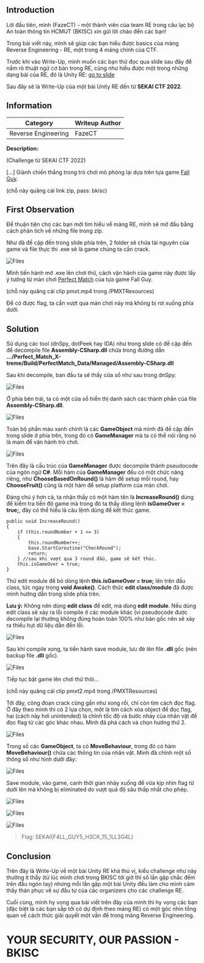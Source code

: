 ## Introduction

Lời đầu tiên, mình (FazeCT) - một thành viên của team RE trong câu lạc bộ An toàn thông tin HCMUT (BKISC) xin gửi lời chào đến các bạn!

Trong bài viết này, mình sẽ giúp các bạn hiểu được basics của mảng Reverse Engineering - RE, một trong 4 mảng chính của CTF.

Trước khi vào Write-Up, mình muốn các bạn thử đọc qua slide sau đây để nắm rõ thuật ngữ cơ bản trong RE, cũng như hiểu được một trong những dạng bài của RE, đó là Unity RE: [go to slide](https://docs.google.com/presentation/d/10Z2u5gLyN5w5rhyMwWNFmZaDFL8Nbbjfsqf0z8HDsUc/edit?usp=sharing)

Sau đây sẽ là Write-Up của một bài Unity RE đến từ **SEKAI CTF 2022**.

## Information
**Category** | **Writeup Author**
--- | ---
Reverse Engineering | FazeCT

**Description:** 

(Challenge từ SEKAI CTF 2022)

[...] Giành chiến thắng trong trò chơi mô phỏng lại dựa trên tựa game [Fall Guy](https://vi.wikipedia.org/wiki/Fall_Guys).

(chỗ này quăng cái link zip, pass: bkisc)

## First Observation

Để thuận tiện cho các bạn mới tìm hiểu về mảng RE, mình sẽ mở đầu bằng cách phân tích về những file trong zip.

Như đã đề cập đến trong slide phía trên, 2 folder sẽ chứa tài nguyên của game và file thực thi .exe sẽ là game chúng ta cần crack.

![Files](PMXTResources/files.png)

Mình tiến hành mở .exe lên chơi thử, cách vận hành của game này được lấy ý tưởng từ màn chơi [Perfect Match](https://fallguysultimateknockout.fandom.com/wiki/Perfect_Match) của tựa game Fall Guy.

(chỗ này quăng cái clip pmxt.mp4 trong /PMXTResources)

Để có được flag, ta cần vượt qua màn chơi này mà không bị rơi xuống phía dưới.

## Solution

Sử dụng các tool (dnSpy, dotPeek hay IDA) như trong slide có đề cập đến để decompile file **Assembly-CSharp.dll** chứa trong đường dẫn **.../Perfect_Match_X-treme/Build/PerfectMatch_Data/Managed/Assembly-CSharp.dll**

Sau khi decompile, ban đầu ta sẽ thấy cửa sổ như sau trong dnSpy:

![Files](PMXTResources/dnspy1.png)

Ở phía bên trái, ta có một cửa sổ hiển thị danh sách các thành phần của file **Assembly-CSharp.dll**.

![Files](PMXTResources/dnspy2.png)

Toàn bộ phần màu xanh chính là các **GameObject** mà mình đã đề cập đến trong slide ở phía trên, trong đó có **GameManager** mà ta có thể nói rằng nó là main để vận hành trò chơi.

![Files](PMXTResources/dnspy3.png)

Trên đây là cấu trúc của **GameManager** được decompile thành pseudocode của ngôn ngữ **C#**. Mỗi hàm của **GameManager** đều có một chức năng riêng, như 
**ChooseBasedOnRound()** là hàm để setup mỗi round, hay **ChooseFruit()** cũng là một hàm để setup platform của màn chơi. 

Đáng chú ý hơn cả, ta nhận thấy có một hàm tên là **IncreaseRound()** dùng để kiểm tra tiến độ game mà trong đó ta thấy dòng lệnh **isGameOver = true;**, đây có thể hiểu là câu lệnh dùng để kết thúc game.

```
public void IncreaseRound()
{
	if (this.roundNumber + 1 <= 3)
	{
		this.roundNumber++;
		base.StartCoroutine("CheckRound");
		return;
	} //sau khi vượt qua 3 round đấu, game sẽ kết thúc.
	this.isGameOver = true;
}
```
Thử edit module để bỏ dòng lệnh **this.isGameOver = true;** lên trên đầu class, tức ngay trong **void Awake()**. Cách thức **edit class/module** đã được mình hướng dẫn trong slide phía trên.

**Lưu ý:** Không nên dùng **edit class** để edit, mà dùng **edit module**. Nếu dùng edit class sẽ xảy ra lỗi compile ở các module khác (vì pseudocode được decompile lại thường không đúng hoàn toàn 100% như bản gốc nên sẽ xảy ra thiếu hụt dữ liệu dẫn đến lỗi.

![Files](PMXTResources/dnspy4.png)

Sau khi compile xong, ta tiến hành save module, lưu đè lên file **.dll** gốc (nên backup file **.dll** gốc).

![Files](PMXTResources/dnspy5.png)

Tiếp tục bật game lên chơi thử thôi...

(chỗ này quăng cái clip pmxt2.mp4 trong /PMXTResources)

Tới đây, công đoạn crack cũng gần như xong rồi, chỉ còn tìm cách đọc flag. Ở đây theo mình thì có 2 lựa chọn, một là tìm cách xóa object để đọc flag, hai (cách này hơi unintended) là chỉnh tốc độ và bước nhảy của nhân vật để đọc flag từ các góc khác nhau. Mình đã phá cách và chọn hướng thứ 2.

![Files](PMXTResources/dnspy6.png)

Trong số các **GameObject**, ta có **MoveBehaviour**, trong đó có hàm **MoveBehaviour()** chứa các thông tin của nhân vật. Mình đã chỉnh một số thông số như hình dưới đây:

![Files](PMXTResources/dnspy7.png)

Save module, vào game, canh thời gian nhảy xuống để vừa kịp nhìn flag từ dưới lên mà không bị eliminated do vượt quá độ sâu thấp nhất cho phép.

![Files](PMXTResources/flag1.png)

![Files](PMXTResources/flag2.png)

![Files](PMXTResources/flag3.png)

> Flag: SEKAI{F4LL_GUY5_H3CK_15_1LL3G4L}

## Conclusion

Trên đây là Write-Up về một bài Unity RE khá thú vị, kiểu challenge như này thường ít thấy (từ lúc mình chơi trong BKISC tới giờ thì số lần gặp chắc đếm trên đầu ngón tay) nhưng mỗi lần gặp một bài Unity đều làm cho mình cảm thấy thán phục về sự đầu tư của các organizers cho các challenge RE.

Cuối cùng, mình hy vọng qua bài viết trên đây của mình thì hy vọng các bạn (đặc biệt là các bạn sắp tới có dự định theo mảng RE) có một góc nhìn tổng quan về cách thức giải quyết một vấn đề trong mảng Reverse Engineering.

# **YOUR SECURITY, OUR PASSION - BKISC**
